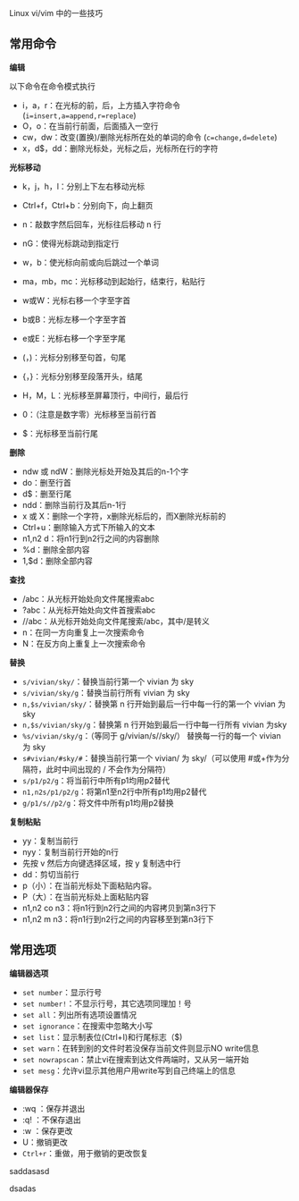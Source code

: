 Linux vi/vim 中的一些技巧

## 常用命令

**编辑**

以下命令在命令模式执行

- i，a，r：在光标的前，后，上方插入字符命令(`i=insert,a=append,r=replace`)
- O，o：在当前行前面，后面插入一空行
- cw，dw：改变(置换)/删除光标所在处的单词的命令 (`c=change,d=delete`)
- x，d$，dd：删除光标处，光标之后，光标所在行的字符

**光标移动**

- k，j，h，l：分别上下左右移动光标

- Ctrl+f，Ctrl+b：分别向下，向上翻页

- n：敲数字然后回车，光标往后移动 n 行

- nG：使得光标跳动到指定行

- w，b：使光标向前或向后跳过一个单词

- ma，mb，mc：光标移动到起始行，结束行，粘贴行

- w或W：光标右移一个字至字首

- b或B：光标左移一个字至字首

- e或E：光标右移一个字至字尾

- (，)：光标分别移至句首，句尾

- {，}：光标分别移至段落开头，结尾

- H，M，L：光标移至屏幕顶行，中间行，最后行

- 0：（注意是数字零）光标移至当前行首

- $：光标移至当前行尾

  

**删除**

- ndw 或 ndW：删除光标处开始及其后的n-1个字
- do：删至行首
- d$：删至行尾
- ndd：删除当前行及其后n-1行
- x 或 X：删除一个字符，x删除光标后的，而X删除光标前的
- Ctrl+u：删除输入方式下所输入的文本
- n1,n2 d：将n1行到n2行之间的内容删除
- %d：删除全部内容
- 1,$d：删除全部内容

**查找**

- /abc：从光标开始处向文件尾搜索abc
- ?abc：从光标开始处向文件首搜索abc
- /\/abc：从光标开始处向文件尾搜索/abc，其中/是转义
- n：在同一方向重复上一次搜索命令
- N：在反方向上重复上一次搜索命令

**替换**

- `s/vivian/sky/`：替换当前行第一个 vivian 为 sky
- `s/vivian/sky/g`：替换当前行所有 vivian 为 sky
- `n,$s/vivian/sky/`：替换第 n 行开始到最后一行中每一行的第一个 vivian 为 sky
- `n,$s/vivian/sky/g`：替换第 n 行开始到最后一行中每一行所有 vivian 为sky
- `%s/vivian/sky/g`：（等同于 g/vivian/s//sky/） 替换每一行的每一个 vivian 为 sky
- `s#vivian/#sky/#`：替换当前行第一个 vivian/ 为 sky/（可以使用 #或+作为分隔符，此时中间出现的 / 不会作为分隔符）
- `s/p1/p2/g`：将当前行中所有p1均用p2替代
- `n1,n2s/p1/p2/g`：将第n1至n2行中所有p1均用p2替代
- `g/p1/s//p2/g`：将文件中所有p1均用p2替换

**复制粘贴**

- yy：复制当前行
- nyy：复制当前行开始的n行
- 先按 v 然后方向键选择区域，按 y 复制选中行
- dd：剪切当前行
- p（小）：在当前光标处下面粘贴内容。
- P（大）：在当前光标处上面粘贴内容
- n1,n2 co n3：将n1行到n2行之间的内容拷贝到第n3行下
- n1,n2 m n3：将n1行到n2行之间的内容移至到第n3行下

## 常用选项

**编辑器选项**

- `set number`：显示行号
- `set number!`：不显示行号，其它选项同理加！号
- `set all`：列出所有选项设置情况
- `set ignorance`：在搜索中忽略大小写
- `set list`：显示制表位(Ctrl+I)和行尾标志（$)
- `set warn`：在转到别的文件时若没保存当前文件则显示NO write信息
- `set nowrapscan`：禁止vi在搜索到达文件两端时，又从另一端开始
- `set mesg`：允许vi显示其他用户用write写到自己终端上的信息

**编辑器保存**

- :wq    ：保存并退出
- :q!      ：不保存退出
- :w       ：保存更改
- U：撤销更改
- `Ctrl+r`：重做，用于撤销的更改恢复

saddasasd

dsadas







